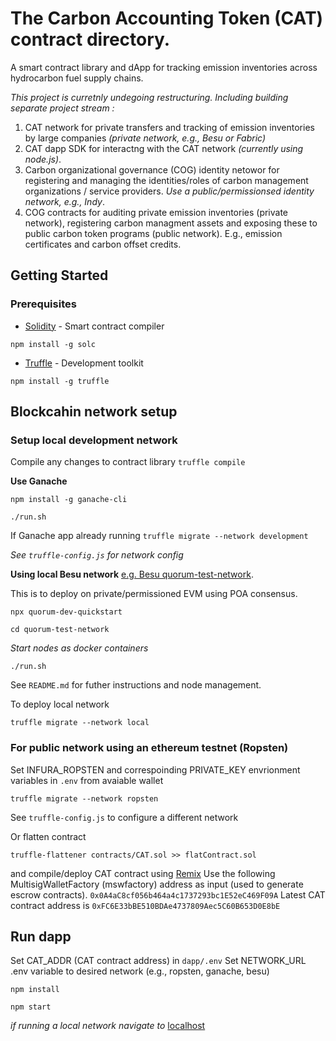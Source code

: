 # The Carbon Accounting Token (CAT) contract directory.

A smart contract library and dApp for tracking emission inventories across hydrocarbon fuel supply chains. 

*This project is curretnly undegoing restructuring. Including building separate project stream :*

1. CAT network for private transfers and tracking of emission inventories by large companies *(private network, e.g., Besu or Fabric)*
2. CAT dapp SDK for interactng with the CAT network *(currently using node.js)*.
3. Carbon organizational governance (COG) identity netowor  for registering and managing the identities/roles of carbon management organizations / service providers. *Use a public/permissionsed identity network, e.g., Indy*.
4. COG contracts for auditing private emission inventories (private network), registering carbon managment assets and exposing these to public carbon token programs (public network). E.g., emission certificates and carbon offset credits.

## Getting Started

### Prerequisites
* [Solidity](https://solidity.readthedocs.io/en/v0.5.3/installing-solidity.html) - Smart contract compiler

```
npm install -g solc
```
* [Truffle](https://www.trufflesuite.com/docs/truffle/getting-started/installation) - Development toolkit
```
npm install -g truffle
```

## Blockcahin network setup 

### Setup local development network
Compile any changes to contract library
```truffle compile```

**Use Ganache**
```
npm install -g ganache-cli
```
```
./run.sh 
```
If Ganache app already running
```truffle migrate --network development ```

*See `truffle-config.js` for network config*

**Using local Besu network**
[e.g. Besu quorum-test-network](https://besu.hyperledger.org/en/stable/Tutorials/Developer-Quickstart/).

This is to deploy on private/permissioned EVM using POA consensus.

```
npx quorum-dev-quickstart
```
```
cd quorum-test-network
```
*Start nodes as docker containers*
```
./run.sh
```
See `README.md` for futher instructions and node management.

To deploy local network
```
truffle migrate --network local
```

### For public network using an ethereum testnet (Ropsten)

Set INFURA_ROPSTEN and correspoinding PRIVATE_KEY envrionment variables in `.env` from avaiable wallet
```
truffle migrate --network ropsten
```
See `truffle-config.js` to configure a different network

Or flatten contract 
```
truffle-flattener contracts/CAT.sol >> flatContract.sol
```
and compile/deploy CAT contract using [Remix](https://remix.ethereum.org)
Use the following MultisigWalletFactory (mswfactory) address as input (used to generate escrow contracts).
`0x0A4aC8cf056b464a4c1737293bc1E52eC469F09A`
Latest CAT contract address is
`0xFC6E33bBE510BDAe4737809Aec5C60B653D0E8bE`

## Run dapp
Set CAT_ADDR (CAT contract address) in `dapp/.env`
Set NETWORK_URL .env variable to desired network (e.g., ropsten, ganache, besu)

```
npm install
```
```
npm start
```

*if running a local network navigate to*
[localhost](http://localhost:3002/)

